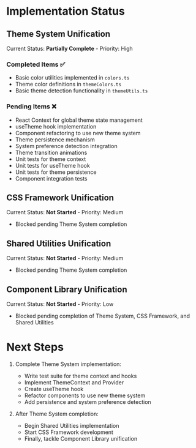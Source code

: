 # Implementation Status

## Theme System Unification
Current Status: **Partially Complete** - Priority: High

### Completed Items ✅
- Basic color utilities implemented in `colors.ts`
- Theme color definitions in `themeColors.ts`
- Basic theme detection functionality in `themeUtils.ts`

### Pending Items ❌
- React Context for global theme state management
- useTheme hook implementation
- Component refactoring to use new theme system
- Theme persistence mechanism
- System preference detection integration
- Theme transition animations
- Unit tests for theme context
- Unit tests for useTheme hook
- Unit tests for theme persistence
- Component integration tests

## CSS Framework Unification
Current Status: **Not Started** - Priority: Medium
- Blocked pending Theme System completion

## Shared Utilities Unification
Current Status: **Not Started** - Priority: Medium
- Blocked pending Theme System completion

## Component Library Unification
Current Status: **Not Started** - Priority: Low
- Blocked pending completion of Theme System, CSS Framework, and Shared Utilities

# Next Steps

1. Complete Theme System implementation:
   - Write test suite for theme context and hooks
   - Implement ThemeContext and Provider
   - Create useTheme hook
   - Refactor components to use new theme system
   - Add persistence and system preference detection

2. After Theme System completion:
   - Begin Shared Utilities implementation
   - Start CSS Framework development
   - Finally, tackle Component Library unification